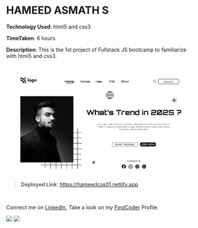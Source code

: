 # HAMEED ASMATH S
**Technology Used**: html5 and css3

**TimeTaken**: 6 hours

**Description**: This is the 1st project of Fullstack JS bootcamp to familiarize with html5 and css3.  
<br>


![](./thumbnail.png)
<br><br>

> **Deployed Link**:  https://hameedcss01.netlify.app

<br>

Connect me on [LinkedIn](https://www.linkedin.com/in/hameed-asmath-973462191), Take a look on my [FindCoder](https://www.findcoder.io/u/hameed) Profile.

![](https://img.shields.io/badge/LinkedIn-0077B5?style=for-the-badge&logo=linkedin&logoColor=white)
![](https://img.shields.io/badge/-FindCoder-brightgreen)



